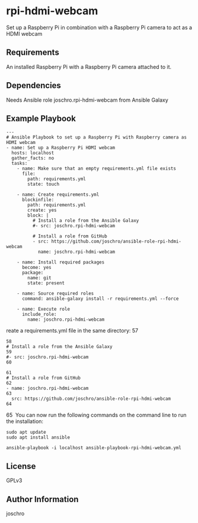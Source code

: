 rpi-hdmi-webcam
============================

Set up a Raspberry Pi in combination with a Raspberry Pi camera to act as a HDMI webcam

Requirements
------------

An installed Raspberry Pi with a Raspberry Pi camera attached to it.

Dependencies
------------

Needs Ansible role joschro.rpi-hdmi-webcam from Ansible Galaxy 

Example Playbook
----------------

```
---
# Ansible Playbook to set up a Raspberry Pi with Raspberry camera as HDMI webcam
- name: Set up a Raspberry Pi HDMI webcam
  hosts: localhost
  gather_facts: no
  tasks:
    - name: Make sure that an empty requirements.yml file exists
      file:
        path: requirements.yml
        state: touch

    - name: Create requirements.yml
      blockinfile:
        path: requirements.yml
        create: yes
        block: |
          # Install a role from the Ansible Galaxy
          #- src: joschro.rpi-hdmi-webcam
          
          # Install a role from GitHub
          - src: https://github.com/joschro/ansible-role-rpi-hdmi-webcam
            name: joschro.rpi-hdmi-webcam

    - name: Install required packages
      become: yes
      package:
        name: git
        state: present

    - name: Source required roles
      command: ansible-galaxy install -r requirements.yml --force

    - name: Execute role
      include_role:
        name: joschro.rpi-hdmi-webcam
```
reate a requirements.yml file in the same directory:
57
```
58
# Install a role from the Ansible Galaxy
59
#- src: joschro.rpi-hdmi-webcam
60
​
61
# Install a role from GitHub
62
- name: joschro.rpi-hdmi-webcam
63
  src: https://github.com/joschro/ansible-role-rpi-hdmi-webcam
64
```
65
​
You can now run the following commands on the command line to run the installation:
```
sudo apt update
sudo apt install ansible

ansible-playbook -i localhost ansible-playbook-rpi-hdmi-webcam.yml
```

License
-------

GPLv3

Author Information
------------------

joschro
